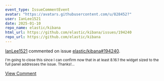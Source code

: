 ```yaml
---
event_type: IssueCommentEvent
avatar: "https://avatars.githubusercontent.com/u/828452?"
user: IanLee1521
date: 2025-01-10
repo_name: elastic/kibana
html_url: https://github.com/elastic/kibana/issues/194240
repo_url: https://github.com/elastic/kibana
---
```


<a href='https://github.com/IanLee1521' target='_blank'>IanLee1521</a> commented on issue <a href='https://github.com/elastic/kibana/issues/194240' target='_blank'>elastic/kibana#194240</a>.

<small>I'm going to close this since I can confirm now that in at least 8.16.1  the widget sized to the full panel addresses the issue. Thanks!...</small>

<a href='https://github.com/elastic/kibana/issues/194240' target='_blank'>View Comment</a>